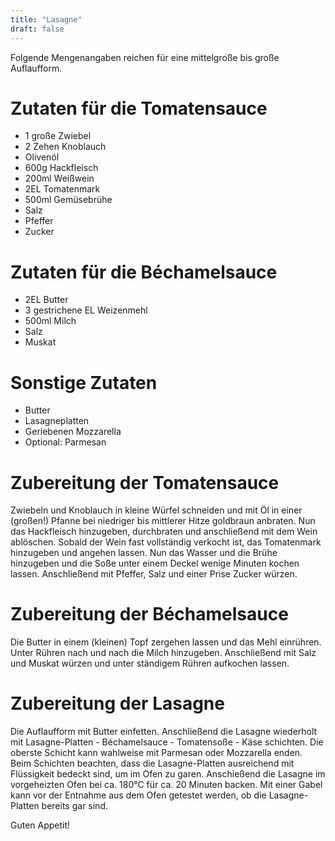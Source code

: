 ```yaml
---
title: "Lasagne"
draft: false
---
```


Folgende Mengenangaben reichen für eine mittelgroße bis große Auflaufform.
 
# Zutaten für die Tomatensauce
- 1 große Zwiebel
- 2 Zehen Knoblauch
- Olivenöl
- 600g Hackfleisch
- 200ml Weißwein
- 2EL Tomatenmark
- 500ml Gemüsebrühe
- Salz
- Pfeffer
- Zucker
 
# Zutaten für die Béchamelsauce
- 2EL Butter
- 3 gestrichene EL Weizenmehl
- 500ml Milch
- Salz
- Muskat
 
# Sonstige Zutaten
- Butter
- Lasagneplatten
- Geriebenen Mozzarella
- Optional: Parmesan
 
# Zubereitung der Tomatensauce
Zwiebeln und Knoblauch in kleine Würfel schneiden und mit Öl in einer (großen!) Pfanne bei niedriger bis mittlerer Hitze goldbraun anbraten. Nun das Hackfleisch hinzugeben, durchbraten und anschließend mit dem Wein ablöschen. Sobald der Wein fast vollständig verkocht ist, das Tomatenmark hinzugeben und angehen lassen. Nun das Wasser und die Brühe hinzugeben und die Soße unter einem Deckel wenige Minuten kochen lassen. Anschließend mit Pfeffer, Salz und einer Prise Zucker würzen.
 
# Zubereitung der Béchamelsauce
Die Butter in einem (kleinen) Topf zergehen lassen und das Mehl einrühren. Unter Rühren nach und nach die Milch hinzugeben. Anschließend mit Salz und Muskat würzen und unter ständigem Rühren aufkochen lassen.

# Zubereitung der Lasagne
Die Auflaufform mit Butter einfetten. Anschließend die Lasagne wiederholt mit Lasagne-Platten - Béchamelsauce - Tomatensoße - Käse schichten. Die oberste Schicht kann wahlweise mit Parmesan oder Mozzarella enden. Beim Schichten beachten, dass die Lasagne-Platten ausreichend mit Flüssigkeit bedeckt sind, um im Ofen zu garen. Anschießend die Lasagne im vorgeheizten Ofen bei ca. 180°C für ca. 20 Minuten backen. Mit einer Gabel kann vor der Entnahme aus dem Ofen getestet werden, ob die Lasagne-Platten bereits gar sind.

Guten Appetit!